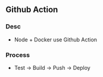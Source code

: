 ## Github Action

### Desc
- Node + Docker use Github Action

### Process
- Test -> Build -> Push -> Deploy